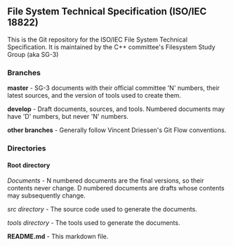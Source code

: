 ## File System Technical Specification (ISO/IEC 18822)

This is the Git repository for the ISO/IEC File System Technical Specification. It is
maintained by the C++ committee's Filesystem Study Group (aka SG-3) 

### Branches

**master** - SG-3 documents with their official committee 'N' numbers, their latest sources, and the version of tools used to create them.

**develop** - Draft documents, sources, and tools. Numbered documents may have 'D' numbers, but never 'N' numbers.

**other branches** - Generally follow Vincent Driessen's Git Flow conventions.

### Directories

#### Root directory

*Documents* - N numbered documents are the final versions, so their contents never change. D numbered documents are drafts whose contents may subsequently change.

*src directory* - The source code used to generate the documents.

*tools directory* - The tools used to generate the documents.

**README.md** - This markdown file.
</blockquote>
